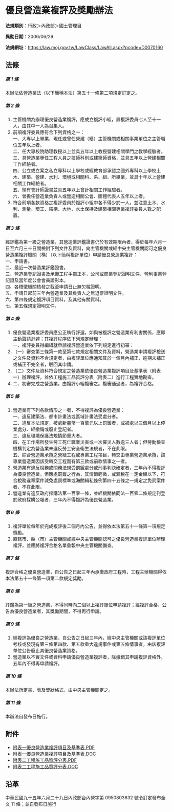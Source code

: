 # 優良營造業複評及獎勵辦法

**法規類別**：行政＞內政部＞國土管理目

**異動日期**：2006/06/29  

**法規網址**：https://law.moj.gov.tw/LawClass/LawAll.aspx?pcode=D0070160





## 法條
##### 第 1 條
本辦法依營造業法（以下簡稱本法）第五十一條第二項規定訂定之。

##### 第 2 條
1. 主管機關為辦理優良營造業複評，應成立複評小組，置複評委員七人至十一人，由其中一人為召集人。
1. 前項複評委員應符合下列資格之一：  
一、大專以上畢業，現任或曾任營建（繕）主管機關或相關事業單位之主管職位五年以上者。  
二、任大專校院助理教授以上並具五年以上教授營建相關學門之教學經驗者。  
三、具營造業專任工程人員之技師科別或建築師資格，並具五年以上營建相關工作經驗者。  
四、公立或立案之私立專科以上學校或經教育部承認之國外專科以上學校土木、建築、營建、水利、環境或相關科、系、組、所畢業，並具十年以上營建相關工作經驗者。  
五、領有會計師證書並具五年以上會計相關工作經驗者。  
六、曾擔任營造業負責人或營造相關公會、團體代表人五年以上者。
1. 符合前項各款資格之複評委員於複評小組中各不得少於一人，並注意土木、水利、測量、環工、結構、大地、水土保持及建築相關專業複評委員人數之配置。

##### 第 3 條
經評鑑為第一級之營造業，其營造業評鑑證書仍於有效期限內者，得於每年六月一日至六月三十日間檢附下列文件及資料，向主管機關或經中央主管機關認可之優良營造業複評機關（構）（以下簡稱複評單位）申請優良營造業複評：  
一、申請書。  
二、最近一次營造業評鑑證書。  
三、營造業登記證書及承攬工程手冊正本，公司或商業登記證明文件、營利事業登記證及當年度公會會員證影本。  
四、各稽徵機關核發之截至申請日止無欠稅證明。  
五、申請日起前三年內營造業及其負責人之無退票證明文件。  
六、第四條規定複評項目資料，及其他有關資料。  
七、第五條規定證明文件。

##### 第 4 條
1. 優良營造業複評委員應公正執行評選，如與被複評之營造業有利害關係，應即主動聲請迴避；其複評程序依下列規定辦理：  
一、複評委員得編組就申請複評營造業依下列規定進行初審：
1. （一）審查第三條第一款至第七款規定相關文件及資料，營造業申請複評檢送之文件及資料不合規定者，由複評單位應通知其於一個月內補正，逾期未補正或補正不完全者，駁回其申請。
1. （二）文件及資料符合規定之營造業依優良營造業複評項目及基準表（附表一）辦理複評，並依工程施工品質評分表（附表二）進行工程實地勘查。
1. 二、初審完成之營造業，由複評小組複審之。複審通過者，為複評合格。

##### 第 5 條
1. 營造業有下列各款情形之一者，不得複評為優良營造業：  
一、違反建築法、都市計畫法或區域計畫法受處分者。  
二、違反本法規定，被處新臺幣一百萬元以上罰鍰者，或被處以三個月以上停業處分、經撤銷或廢止登記者。  
三、違反環境保護法規情節重大者。  
四、在工作場所發生勞工死亡職業災害或一次罹災人數逾三人者；但勞動檢查機構判定為營造業未違反勞工安全衛生法規者，不在此限。  
五、綜合營造業承攬之營繕工程或專業工程項目，轉交由專業營造業承攬，該專業營造業因該受轉交工程而有第三款或前款情事之一者。
1. 營造業有違反稅務或關務法規受罰鍰處分或刑事判決確定者，三年內不得複評為優良營造業。但應處罰鍰之行為，其情節輕微，或漏稅在一定金額以下，符合稅務違章案件減免處罰標準或海關緝私條例第四十五條之一規定之免罰案件者，不在此限。
1. 營造業有違反政府採購法第一百零一條，並經機關依同法一百零二條規定刊登於政府採購公報者，三年內不得複評為優良營造業。

##### 第 6 條
1. 複評單位每年於完成複評後二個月內公告，並得依本法第五十一條第一項規定獎勵。
1. 直轄市、縣（市）主管機關或經中央主管機關認可之優良營造業複評單位辦理複評，並應將複評合格名單彙報中央主管機關備查。

##### 第 7 條
複評合格之優良營造業，自公告之日起三年內承攬政府工程時，工程主辦機關得依本法第五十一條第一項第二款規定獎勵。

##### 第 8 條
評鑑為第一級之營造業，不得同時向二個以上複評單位申請複評；經複評合格，公告為優良營造業者，其獎勵期間，不得再行申請。

##### 第 9 條
1. 經複評為優良之營造業，自公告之日起三年內，經中央主管機關或該複評單位考核或發現有第三條第四款、第五款重大違規事件或第五條情事者，由該複評單位公告廢止其優良營造業資格。
1. 營造業以不實文件或資料申請優良營造業複評者，除撤銷其申請複評資格外，五年內不得再申請複評。

##### 第 10 條
本辦法所定書、表及獎狀格式，由中央主管機關定之。

##### 第 11 條
本辦法自發布日施行。
## 附件
* [附表一優良營造業複評項目及基準表.PDF](https://law.moj.gov.tw/LawClass/LawGetFile.ashx?FileId=0000233941)
* [附表一優良營造業複評項目及基準表.DOC](https://law.moj.gov.tw/LawClass/LawGetFile.ashx?FileId=0000035682)
* [附表二工程施工品質評分表.PDF](https://law.moj.gov.tw/LawClass/LawGetFile.ashx?FileId=0000233942)
* [附表二工程施工品質評分表.DOC](https://law.moj.gov.tw/LawClass/LawGetFile.ashx?FileId=0000035683)
## 沿革
中華民國九十五年六月二十九日內政部台內營字第 0950803632 號令訂定發布全文 11 條；並自發布日施行
